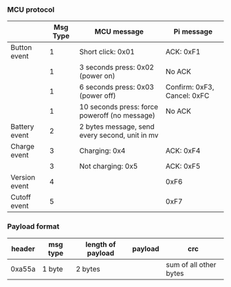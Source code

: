### MCU protocol 

|               | Msg Type | MCU message    | Pi message |
|---------------|----------|----------------|------------|
| Button event  | 1 | Short click: 0x01     | ACK: 0xF1  |
|               | 1 | 3 seconds press: 0x02 (power on)  |  No ACK |
|               | 1 | 6 seconds press: 0x03 (power off) | Confirm: 0xF3, Cancel: 0xFC |
|               | 1 | 10 seconds press: force poweroff (no message) | No ACK | 
| Battery event | 2 | 2 bytes message, send every second, unit in mv |      |
| Charge event  | 3 | Charging: 0x4 | ACK: 0xF4 |
|               | 3 | Not charging: 0x5 | ACK: 0xF5 | 
| Version event | 4 |                       | 0xF6  |
| Cutoff event  | 5 |                       | 0xF7  |

### Payload format 

| header | msg type | length of payload | payload | crc | 
|--------|----------|-------------------|---------|-----| 
| 0xa55a | 1 byte   | 2 bytes           |         | sum of all other bytes | 
